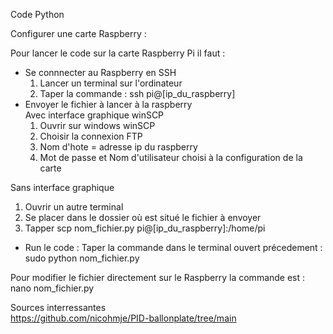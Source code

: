 Code Python

Configurer une carte Raspberry :

Pour lancer le code sur la carte Raspberry Pi il faut :
- Se connnecter au Raspberry en SSH
  1. Lancer un terminal sur l'ordinateur
  2. Taper la commande : ssh pi@[ip_du_raspberry]
- Envoyer le fichier à lancer à la raspberry  
Avec interface graphique winSCP
  1. Ouvrir sur windows winSCP
  2. Choisir la connexion FTP
  3. Nom d'hote = adresse ip du raspberry
  4. Mot de passe et Nom d'utilisateur choisi à la configuration de la carte
     
Sans interface graphique
  1. Ouvrir un autre terminal
  2. Se placer dans le dossier où est situé le fichier à envoyer
  3. Tapper scp nom_fichier.py pi@[ip_du_raspberry]:/home/pi
   
- Run le code :  Taper la commande dans le terminal ouvert précedement : sudo python nom_fichier.py
  
Pour modifier le fichier directement sur le Raspberry la commande est : nano nom_fichier.py
  
Sources interressantes  
https://github.com/nicohmje/PID-ballonplate/tree/main   
